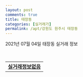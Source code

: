 ```yaml
---
layout: post
comments: true
title: 태장동
categories: [실거래가]
permalink: /apt/강원도 원주시 태장동
---
```


2021년 07월 04일 태장동 실거래 정보

<script type="text/javascript">
  google.charts.load('current', {'packages':['corechart']});
  google.charts.setOnLoadCallback(drawChart);

  function drawChart() {
    var data = google.visualization.arrayToDataTable([['거래일', '매매', '전월세', '전매'], ['20-07', 72, 52, 0], ['20-08', 57, 51, 0], ['20-09', 65, 74, 0], ['20-10', 68, 55, 0], ['20-11', 78, 42, 0], ['20-12', 70, 37, 0], ['21-01', 94, 78, 0], ['21-02', 79, 40, 0], ['21-03', 140, 54, 0], ['21-04', 91, 36, 0], ['21-05', 104, 34, 0], ['21-06', 49, 31, 0]]);

    var options = {
      title: '최근 유형별 거래량 추이',
      legend: { position: 'bottom' }
    };

    var chart = new google.visualization.LineChart(document.getElementById('columnchart_material'));
    chart.draw(data, (options));
  }
</script>

<div id="columnchart_material" style="width: 95%; margin-left: -35px; display: block"></div>
<br>
<table>
  <tr>
    <td colspan="4" style="font-weight: bold;"><a href="https://search.naver.com/search.naver?query=태장동 실거래정보없음">실거래정보없음</a></td>
  </tr>
    
</table>
    
